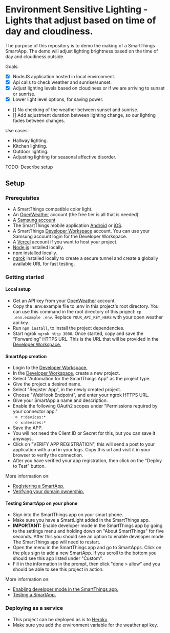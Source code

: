 # Environment Sensitive Lighting - Lights that adjust based on time of day and cloudiness.

The purpose of this repository is to demo the making of a SmartThings SmartApp. The demo will adjust lighting brightness based on the time of day and cloudiness outside.

Goals:
- [x] NodeJS application hosted in local environment.
- [x] Api calls to check weather and sunrise/sunset.
- [x] Adjust lighting levels based on cloudiness or if we are arriving to sunset or sunrise.
- [x] Lower light level options, for saving power.
- [] No checking of the weather between sunset and sunrise.
- [] Add adjustment duration between lighting change, so our lighting fades between changes.

Use cases:
- Hallway lighting.
- Kitchen lighting.
- Outdoor lighting.
- Adjusting lighting for seasonal affective disorder.

TODO: Describe setup

## Setup

### Prerequisites
- A SmartThings compatible color light.
- An [OpenWeather](https://api.openweathermap.org) account (the free tier is all that is needed).
- A [Samsung account](https://account.samsung.com/membership/index.do)
- The SmartThings mobile application [Android](https://play.google.com/store/apps/details?id=com.samsung.android.oneconnect&hl=en_US&gl=US) or [iOS](https://apps.apple.com/us/app/smartthings/id1222822904).
- A SmartThings [Developer Workspace](https://smartthings.developer.samsung.com/workspace/) account. You can use your Samsung account login for the Developer Workspace.
- A [Vercel](https://vercel.com/signup) account if you want to host your project.
- [Node.js](https://nodejs.org) installed locally.
- [npm](https://npmjs.com) installed locally.
- [ngrok](https://ngrok.com/) installed locally to create a secure tunnel and create a globally available URL for fast testing.

### Getting started

#### Local setup
- Get an API key from your [OpenWeather](https://home.openweathermap.org/api_keys) account.
- Copy the .env.example file to .env in this project's root directory. You can use this command in the root directory of this project: `cp .env.example .env`. Replace `YOUR_API_KEY_HERE` with your open weather api key.
- Run `npm install`, to install the project dependencies.
- Start ngrok `ngrok http 3000`. Once started, copy and save the "Forwarding" HTTPS URL. This is the URL that will be provided in the [Developer Workspace.](https://smartthings.developer.samsung.com/workspace/)

#### SmartApp creation
- Login to the [Developer Workspace.](https://smartthings.developer.samsung.com/workspace/)
- In the [Developer Workspace](https://smartthings.developer.samsung.com/workspace/), create a new project.
- Select "Automation for the SmartThings App" as the project type.
- Give the project a desired name.
- Select "Register App", in the newly created project.
- Choose "WebHook Endpoint", and enter your ngrok HTTPS URL.
- Give your SmartApp a name and description.
- Enable the following OAuth2 scopes under "Permissions required by your connector app."
	- `r:devices:*`
	- `x:devices:*`
- Save the APP.
- You will not need the Client ID or Secret for this, but you can save it anyways.
- Click on "VERIFY APP REGISTRATION", this will send a post to your application with a url in your logs. Copy this url and visit it in your browser to verify the connection. 
- After you have verified your app registration, then click on the "Deploy to Test" button.

More information on:
- [Registering a SmartApp.](https://smartthings.developer.samsung.com/docs/smartapps/app-registration.html)
- [Verifying your domain ownership.](https://smartthings.developer.samsung.com/docs/smartapps/webhook-apps.html#Verify-your-domain-ownership)

#### Testing SmartApp on your phone
- Sign into the SmartThings app on your smart phone.
- Make sure you have a SmartLight added in the SmartThings app.
- __IMPORTANT:__ Enable developer mode in the SmartThings app by going to the settings menu and holding down on "About SmartThings" for five seconds. After this you should see an option to enable developer mode. The SmartThings app will need to restart.
- Open the menu in the SmartThings app and go to SmartApps. Click on the plus sign to add a new SmartApp. If you scroll to the bottom you should see this app listed under "Custom".
- Fill in the information in the prompt, then click "done > allow" and you should be able to see this project in action.

More information on:
- [Enabling developer mode in the SmartThings app.](https://smartthings.developer.samsung.com/docs/testing/developer-mode.html)
- [Testing a SmartApp.](https://smartthings.developer.samsung.com/docs/testing/how-to-test.html)

### Deploying as a service
- This project can be deployed as is to [Heroku](https://www.heroku.com/)
- Make sure you add the environment variable for the weather api key.